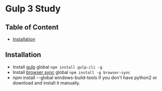 # Gulp 3 Study

## Table of Content
- [Installation](#installation)

## Installation

- Install [gulp](https://gulpjs.com/) global `npm install gulp-cli -g`
- Install [browser sync](https://www.browsersync.io/) global `npm install -g browser-sync`
- npm install --global windows-build-tools if you don't have python2 or download and install it manually.
